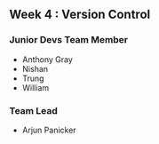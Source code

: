 ## Week 4 : Version Control

### Junior Devs Team Member

- Anthony Gray
- Nishan
- Trung
- William

### Team Lead

- Arjun Panicker
